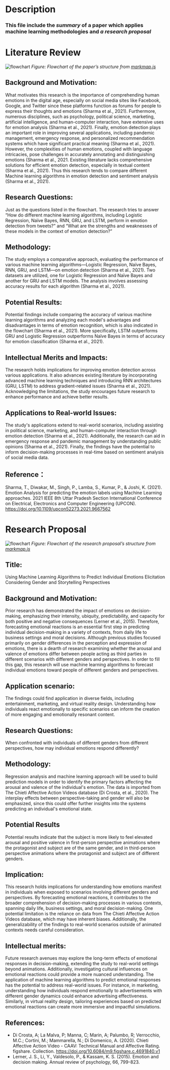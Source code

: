 # Description
### This file include the *summary* of a paper which applies machine learning methodologies and *a research proposal*
# Literature Review
![flowchart](flowchart.png)
*Figure: Flowchart of the paper’s structure from [markmap.js](https://markmap.js.org/)* 
## Background and Motivation:
What motivates this research is the importance of comprehending human emotions in the digital age, especially on social media sites like Facebook, Google, and Twitter since these platforms function as forums for people to express their thoughts and emotions (Sharma et al., 2021). Furthermore, numerous disciplines, such as psychology, political science, marketing, artificial intelligence, and human-computer interaction, have extensive uses for emotion analysis (Sharma et al., 2021). Finally, emotion detection plays an important role in improving several applications, including pandemic management, emergency response, and personalized recommendation systems which have significant practical meaning (Sharma et al., 2021). However, the complexities of human emotions, coupled with language intricacies, pose challenges in accurately annotating and distinguishing emotions (Sharma et al., 2021. Existing literature lacks comprehensive solutions for efficient emotion detection, especially in textual content (Sharma et al., 2021). Thus this research tends to compare different Machine learning algorithms in emotion detection and sentiment analysis (Sharma et al., 2021). 
## Research Questions:
Just as the questions listed in the flowchart. The research tries to answer “How do different machine learning algorithms, including Logistic Regression, Naïve Bayes, RNN, GRU, and LSTM, perform in emotion detection from tweets?” and “What are the strengths and weaknesses of these models in the context of emotion detection?”
## Methodology:
The study employs a comparative approach, evaluating the performance of various machine learning algorithms—Logistic Regression, Naïve Bayes, RNN, GRU, and LSTM—on emotion detection (Sharma et al., 2021). Two datasets are utilized, one for Logistic Regression and Naïve Bayes and another for GRU and LSTM models. The analysis involves assessing accuracy results for each algorithm (Sharma et al., 2021).
## Potential Results:
Potential findings include comparing the accuracy of various machine learning algorithms and analyzing each model's advantages and disadvantages in terms of emotion recognition, which is also indicated in the flowchart (Sharma et al., 2021). More specifically, LSTM outperforms GRU and Logistic Regression outperforms Naïve Bayes in terms of accuracy for emotion classification (Sharma et al., 2021). 
## Intellectual Merits and Impacts:
The research holds implications for improving emotion detection across various applications. It also advances existing literature by incorporating advanced machine learning techniques and introducing RNN architectures (GRU, LSTM) to address gradient-related issues (Sharma et al., 2021). Acknowledging the limitations, the study encourages future research to enhance performance and achieve better results.
## Applications to Real-world Issues:
The study's applications extend to real-world scenarios, including assisting in political science, marketing, and human-computer interaction through emotion detection (Sharma et al., 2021). Additionally, the research can aid in emergency response and pandemic management by understanding public opinions (Sharma et al., 2021). Finally, the findings have the potential to inform decision-making processes in real-time based on sentiment analysis of social media data.
## Reference：
Sharma, T., Diwakar, M., Singh, P., Lamba, S., Kumar, P., & Joshi, K. (2021). Emotion Analysis for predicting the emotion labels using Machine Learning approaches. 2021 IEEE 8th Uttar Pradesh Section International Conference on Electrical, Electronics and Computer Engineering (UPCON). https://doi.org/10.1109/upcon52273.2021.9667562

# Research Proposal
![flowchart](flowchart1.png)
*Figure: Flowchart of the research proposal’s structure from [markmap.js](https://markmap.js.org/)* 
## Title: 
Using Machine Learning Algorithms to Predict Individual Emotions Elicitation Considering Gender and Storytelling Perspectives
## Background and Motivation: 
Prior research has demonstrated the impact of emotions on decision-making, emphasizing their intensity, ubiquity, predictability, and capacity for both positive and negative consequences (Lerner et al., 2015). Therefore, forecasting emotional reactions is an essential first step in predicting individual decision-making in a variety of contexts, from daily life to business settings and moral decisions. Although previous studies focused primarily on gender differences in the perception and expression of emotions, there is a dearth of research examining whether the arousal and valence of emotions differ between people acting as third parties in different scenarios with different genders and perspectives. In order to fill this gap, this research will use machine learning algorithms to forecast individual emotions toward people of different genders and perspectives. 
## Application scenario:
The findings could find application in diverse fields, including entertainment, marketing, and virtual reality design. Understanding how individuals react emotionally to specific scenarios can inform the creation of more engaging and emotionally resonant content.
## Research Questions:
When confronted with individuals of different genders from different perspectives, how may individual emotions respond differently? 
## Methodology:
Regression analysis and machine learning approach will be used to build prediction models in order to identify the primary factors affecting the arousal and valence of the individual's emotion. The data is imported from The Chieti Affective Action Videos database (Di Crosta, et al., 2020). The interplay effects between perspective-taking and gender will also be emphasized, since this could offer further insights into the systems predicting an individual's emotional state.
## Potential Results
Potential results indicate that the subject is more likely to feel elevated arousal and positive valence in first-person perspective animations where the protagonist and subject are of the same gender, and in third-person perspective animations where the protagonist and subject are of different genders.
## Implication: 
This research holds implications for understanding how emotions manifest in individuals when exposed to scenarios involving different genders and perspectives. By forecasting emotional reactions, it contributes to the broader comprehension of decision-making processes in various contexts, spanning daily life, business settings, and moral decision-making. One potential limitation is the reliance on data from The Chieti Affective Action Videos database, which may have inherent biases. Additionally, the generalizability of the findings to real-world scenarios outside of animated contexts needs careful consideration.
## Intellectual merits: 
Future research avenues may explore the long-term effects of emotional responses in decision-making, extending the study to real-world settings beyond animations. Additionally, investigating cultural influences on emotional reactions could provide a more nuanced understanding. The application of machine learning algorithms to predict emotional responses has the potential to address real-world issues. For instance, in marketing, understanding how individuals respond emotionally to advertisements with different gender dynamics could enhance advertising effectiveness. Similarly, in virtual reality design, tailoring experiences based on predicted emotional reactions can create more immersive and impactful simulations.
## References:
-  Di Crosta, A; La Malva, P; Manna, C; Marin, A; Palumbo, R; Verrocchio, M.C.; Cortini, M.; Mammarella, N.; Di Domenico, A. (2020). Chieti Affective Action Video - CAAV: Technical Manual and Affective Rating. figshare. Collection. https://doi.org/10.6084/m9.figshare.c.4691840.v1
-  Lerner, J. S., Li, Y., Valdesolo, P., & Kassam, K. S. (2015). Emotion and decision making. Annual review of psychology, 66, 799-823.
